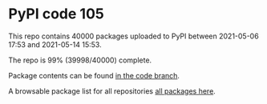 # PyPI code 105

This repo contains 40000 packages uploaded to PyPI between 
2021-05-06 17:53 and 2021-05-14 15:53.

The repo is 99% (39998/40000) complete.

Package contents can be found [in the code branch](https://github.com/pypi-data/pypi-mirror-105/tree/code/packages).

A browsable package list for all repositories [all packages here](https://pypi-data.github.io/website/repositories/pypi-mirror-105).


